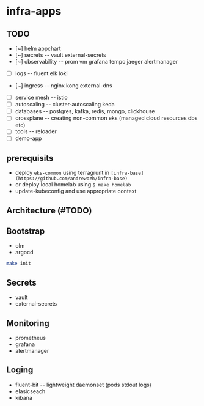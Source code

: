 # infra-apps

## TODO

- [~] helm appchart
- [~] secrets -- vault external-secrets
- [~] observability -- prom vm grafana tempo jaeger alertmanager
- [ ] logs -- fluent elk loki
- [~] ingress -- nginx kong external-dns
- [ ] service mesh -- istio
- [ ] autoscaling -- cluster-autoscaling keda
- [ ] databases -- postgres, kafka, redis, mongo, clickhouse
- [ ] crossplane -- creating non-common eks (managed cloud resources dbs etc)
- [ ] tools -- reloader
- [ ] demo-app

## prerequisits

* deploy `eks-common` using terragrunt in `[infra-base](https://github.com/andrewozh/infra-base)`
* or deploy local homelab using `$ make homelab`
* update-kubeconfig and use appropriate context

## Architecture (#TODO)

## Bootstrap

- olm
- argocd

```bash
make init
```

## Secrets

- vault
- external-secrets

## Monitoring

- prometheus
- grafana
- alertmanager

## Loging

- fluent-bit -- lightweight daemonset (pods stdout logs)
- elasicseach
- kibana

